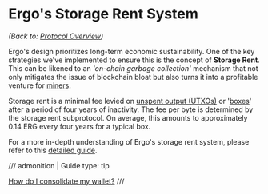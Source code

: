 # Ergo's Storage Rent System

*(Back to: [Protocol Overview](protocol-overview.md))*

Ergo's design prioritizes long-term economic sustainability. One of the key strategies we've implemented to ensure this is the concept of **Storage Rent**. This can be likened to an *'on-chain garbage collection'* mechanism that not only mitigates the issue of blockchain bloat but also turns it into a profitable venture for [miners](mining-overview.md).

Storage rent is a minimal fee levied on [unspent output (UTXOs)](eutxo.md) or '[boxes](box.md)' after a period of four years of inactivity. The fee per byte is determined by the storage rent subprotocol. On average, this amounts to approximately 0.14 ERG every four years for a typical box.

For a more in-depth understanding of Ergo's storage rent system, please refer to this [detailed guide](rent.md).

/// admonition | Guide
    type: tip

[How do I consolidate my wallet?](https://ergonaut.space/en/Guides/how-to-consolidate-a-wallet)
///
